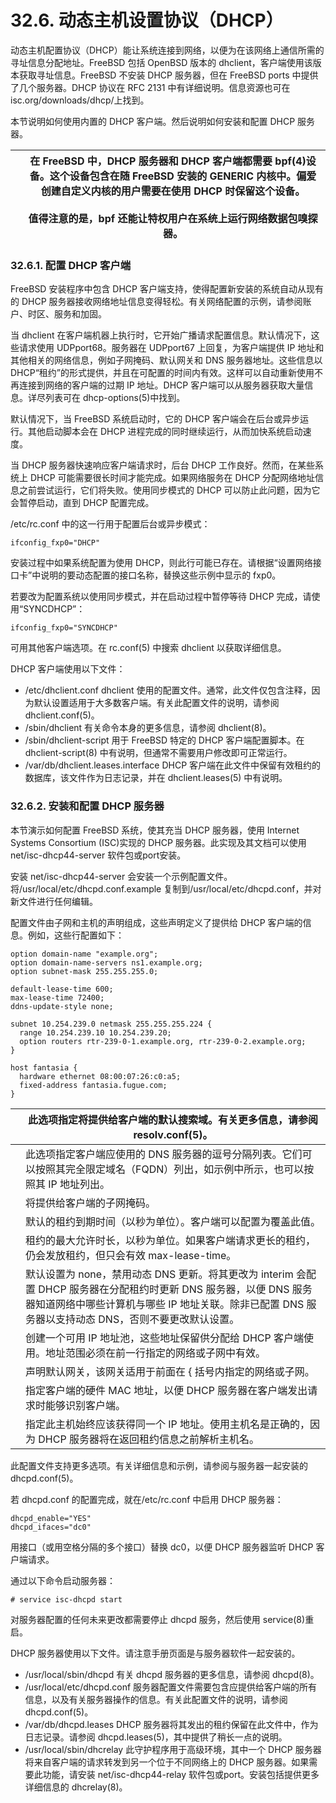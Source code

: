 # 32.6. 动态主机设置协议（DHCP）


动态主机配置协议（DHCP）能让系统连接到网络，以便为在该网络上通信所需的寻址信息分配地址。FreeBSD 包括 OpenBSD 版本的 dhclient，客户端使用该版本获取寻址信息。FreeBSD 不安装 DHCP 服务器，但在 FreeBSD ports 中提供了几个服务器。DHCP 协议在 RFC 2131 中有详细说明。信息资源也可在 isc.org/downloads/dhcp/上找到。

本节说明如何使用内置的 DHCP 客户端。然后说明如何安装和配置 DHCP 服务器。

|  | 在 FreeBSD 中，DHCP 服务器和 DHCP 客户端都需要 bpf(4)设备。这个设备包含在随 FreeBSD 安装的 GENERIC 内核中。偏爱创建自定义内核的用户需要在使用 DHCP 时保留这个设备。<br /><br />值得注意的是，bpf 还能让特权用户在系统上运行网络数据包嗅探器。|
| -- | --------------------------------------------------------------------------------------------------------------------------------------------------------------------------------------------------------------------------------------- |

### 32.6.1. 配置 DHCP 客户端

FreeBSD 安装程序中包含 DHCP 客户端支持，使得配置新安装的系统自动从现有的 DHCP 服务器接收网络地址信息变得轻松。有关网络配置的示例，请参阅账户、时区、服务和加固。

当 dhclient 在客户端机器上执行时，它开始广播请求配置信息。默认情况下，这些请求使用 UDPport68。服务器在 UDPport67 上回复，为客户端提供 IP 地址和其他相关的网络信息，例如子网掩码、默认网关和 DNS 服务器地址。这些信息以 DHCP“租约”的形式提供，并且在可配置的时间内有效。这样可以自动重新使用不再连接到网络的客户端的过期 IP 地址。DHCP 客户端可以从服务器获取大量信息。详尽列表可在 dhcp-options(5)中找到。

默认情况下，当 FreeBSD 系统启动时，它的 DHCP 客户端会在后台或异步运行。其他启动脚本会在 DHCP 进程完成的同时继续运行，从而加快系统启动速度。

当 DHCP 服务器快速响应客户端请求时，后台 DHCP 工作良好。然而，在某些系统上 DHCP 可能需要很长时间才能完成。如果网络服务在 DHCP 分配网络地址信息之前尝试运行，它们将失败。使用同步模式的 DHCP 可以防止此问题，因为它会暂停启动，直到 DHCP 配置完成。

/etc/rc.conf 中的这一行用于配置后台或异步模式：

```
ifconfig_fxp0="DHCP"
```

安装过程中如果系统配置为使用 DHCP，则此行可能已存在。请根据“设置网络接口卡”中说明的要动态配置的接口名称，替换这些示例中显示的 fxp0。

若要改为配置系统以使用同步模式，并在启动过程中暂停等待 DHCP 完成，请使用“SYNCDHCP”：

```
ifconfig_fxp0="SYNCDHCP"
```

可用其他客户端选项。在 rc.conf(5) 中搜索 dhclient 以获取详细信息。

DHCP 客户端使用以下文件：

* /etc/dhclient.conf dhclient 使用的配置文件。通常，此文件仅包含注释，因为默认设置适用于大多数客户端。有关此配置文件的说明，请参阅 dhclient.conf(5)。
* /sbin/dhclient 有关命令本身的更多信息，请参阅 dhclient(8)。
* /sbin/dhclient-script 用于 FreeBSD 特定的 DHCP 客户端配置脚本。在 dhclient-script(8) 中有说明，但通常不需要用户修改即可正常运行。
* /var/db/dhclient.leases.interface DHCP 客户端在此文件中保留有效租约的数据库，该文件作为日志记录，并在 dhclient.leases(5) 中有说明。

### 32.6.2. 安装和配置 DHCP 服务器

本节演示如何配置 FreeBSD 系统，使其充当 DHCP 服务器，使用 Internet Systems Consortium (ISC)实现的 DHCP 服务器。此实现及其文档可以使用 net/isc-dhcp44-server 软件包或port安装。

安装 net/isc-dhcp44-server 会安装一个示例配置文件。将/usr/local/etc/dhcpd.conf.example 复制到/usr/local/etc/dhcpd.conf，并对新文件进行任何编辑。

配置文件由子网和主机的声明组成，这些声明定义了提供给 DHCP 客户端的信息。例如，这些行配置如下：

```
option domain-name "example.org";
option domain-name-servers ns1.example.org;
option subnet-mask 255.255.255.0;

default-lease-time 600;
max-lease-time 72400;
ddns-update-style none;

subnet 10.254.239.0 netmask 255.255.255.224 {
  range 10.254.239.10 10.254.239.20;
  option routers rtr-239-0-1.example.org, rtr-239-0-2.example.org;
}

host fantasia {
  hardware ethernet 08:00:07:26:c0:a5;
  fixed-address fantasia.fugue.com;
}
```

|  | 此选项指定将提供给客户端的默认搜索域。有关更多信息，请参阅 resolv.conf(5)。                                                                                                                                |
| -- | --------------------------------------------------------------------------------------------------------------------------------------------------------------------------------------------------------------------------- |
|  | 此选项指定客户端应使用的 DNS 服务器的逗号分隔列表。它们可以按照其完全限定域名（FQDN）列出，如示例中所示，也可以按照其 IP 地址列出。                                                                        |
|  | 将提供给客户端的子网掩码。                                                                                                                                                                                 |
|  | 默认的租约到期时间（以秒为单位）。客户端可以配置为覆盖此值。                                                                                                                                               |
|  | 租约的最大允许时长，以秒为单位。如果客户端请求更长的租约，仍会发放租约，但只会有效 max-lease-time。                                                                                                       |
|  | 默认设置为 none，禁用动态 DNS 更新。将其更改为 interim 会配置 DHCP 服务器在分配租约时更新 DNS 服务器，以便 DNS 服务器知道网络中哪些计算机与哪些 IP 地址关联。除非已配置 DNS 服务器以支持动态 DNS，否则不要更改默认设置。|
|  | 创建一个可用 IP 地址池，这些地址保留供分配给 DHCP 客户端使用。地址范围必须在前一行指定的网络或子网中有效。                                                                                                 |
|  | 声明默认网关，该网关适用于前面在 { 括号内指定的网络或子网。                                                                                                                                                |
|  | 指定客户端的硬件 MAC 地址，以便 DHCP 服务器在客户端发出请求时能够识别客户端。                                                                                                                              |
|  | 指定此主机始终应该获得同一个 IP 地址。使用主机名是正确的，因为 DHCP 服务器将在返回租约信息之前解析主机名。                                                                                                |

此配置文件支持更多选项。有关详细信息和示例，请参阅与服务器一起安装的 dhcpd.conf(5)。

若 dhcpd.conf 的配置完成，就在/etc/rc.conf 中启用 DHCP 服务器：

```
dhcpd_enable="YES"
dhcpd_ifaces="dc0"
```

用接口（或用空格分隔的多个接口）替换 dc0，以便 DHCP 服务器监听 DHCP 客户端请求。

通过以下命令启动服务器：

```
# service isc-dhcpd start
```

对服务器配置的任何未来更改都需要停止 dhcpd 服务，然后使用 service(8)重启。

DHCP 服务器使用以下文件。请注意手册页面是与服务器软件一起安装的。

* /usr/local/sbin/dhcpd 有关 dhcpd 服务器的更多信息，请参阅 dhcpd(8)。
* /usr/local/etc/dhcpd.conf 服务器配置文件需要包含应提供给客户端的所有信息，以及有关服务器操作的信息。有关此配置文件的说明，请参阅 dhcpd.conf(5)。
* /var/db/dhcpd.leases DHCP 服务器将其发出的租约保留在此文件中，作为日志记录。请参阅 dhcpd.leases(5)，其中提供了稍长一点的说明。
* /usr/local/sbin/dhcrelay 此守护程序用于高级环境，其中一个 DHCP 服务器将来自客户端的请求转发到另一个位于不同网络上的 DHCP 服务器。如果需要此功能，请安装 net/isc-dhcp44-relay 软件包或port。安装包括提供更多详细信息的 dhcrelay(8)。
